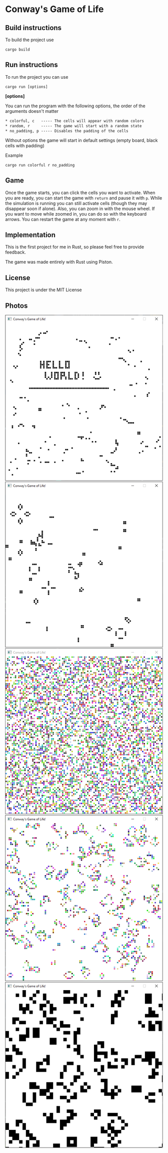 # Conway's Game of Life


## Build instructions
To build the project use
```
cargo build
```

## Run instructions
To run the project you can use
```
cargo run [options]
```
**[options]**

You can run the program with the following options, the order of the arguments doesn't matter
```
* colorful, c   ----- The cells will appear with random colors
* random, r     ----- The game will start with a random state
* no_padding, p ----- Disables the padding of the cells
```
Without options the game will start in default settings (empty board, black cells with padding)

Example
```
cargo run colorful r no_padding
```

## Game
Once the game starts, you can click the cells you want to activate. When you are ready, 
you can start the game with ```return``` and pause it with ```p```.
While the simulation is running you can still activate cells (though they may disappear soon if alone).
 Also, you can zoom in with the mouse wheel. If you want to move while zoomed in, you can do so with the keyboard arrows.
 You can restart the game at any moment with ```r```.

## Implementation
This is the first project for me in Rust, so please feel free to provide feedback.

The game was made entirely with Rust using Piston. 

## License
This project is under the MIT License

## Photos
![HelloWorld](resources/HelloWorld.PNG)
![HelloWorldRunning](resources/HelloWorldRunning.PNG)
![ColorfulAndRandom](resources/ColorfulAndRandom.PNG)
![ColorfulAndRandomRunning](resources/ColorfulAndRandomRunning.PNG)
![NoPaddingAndZoom](resources/NoPaddingAndZoom.PNG)